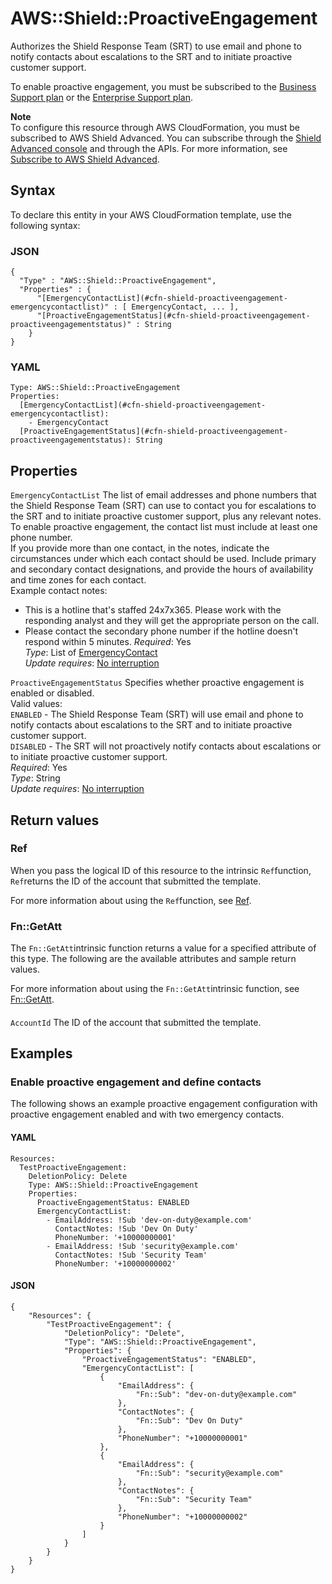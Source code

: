 # AWS::Shield::ProactiveEngagement<a name="aws-resource-shield-proactiveengagement"></a>

Authorizes the Shield Response Team \(SRT\) to use email and phone to notify contacts about escalations to the SRT and to initiate proactive customer support\.

To enable proactive engagement, you must be subscribed to the [Business Support plan](http://aws.amazon.com/premiumsupport/business-support/) or the [Enterprise Support plan](http://aws.amazon.com/premiumsupport/enterprise-support/)\. 

**Note**  
To configure this resource through AWS CloudFormation, you must be subscribed to AWS Shield Advanced\. You can subscribe through the [Shield Advanced console](https://console.aws.amazon.com/wafv2/shieldv2#/) and through the APIs\. For more information, see [Subscribe to AWS Shield Advanced](https://docs.aws.amazon.com/waf/latest/developerguide/enable-ddos-prem.html)\. 

## Syntax<a name="aws-resource-shield-proactiveengagement-syntax"></a>

To declare this entity in your AWS CloudFormation template, use the following syntax:

### JSON<a name="aws-resource-shield-proactiveengagement-syntax.json"></a>

```
{
  "Type" : "AWS::Shield::ProactiveEngagement",
  "Properties" : {
      "[EmergencyContactList](#cfn-shield-proactiveengagement-emergencycontactlist)" : [ EmergencyContact, ... ],
      "[ProactiveEngagementStatus](#cfn-shield-proactiveengagement-proactiveengagementstatus)" : String
    }
}
```

### YAML<a name="aws-resource-shield-proactiveengagement-syntax.yaml"></a>

```
Type: AWS::Shield::ProactiveEngagement
Properties: 
  [EmergencyContactList](#cfn-shield-proactiveengagement-emergencycontactlist): 
    - EmergencyContact
  [ProactiveEngagementStatus](#cfn-shield-proactiveengagement-proactiveengagementstatus): String
```

## Properties<a name="aws-resource-shield-proactiveengagement-properties"></a>

`EmergencyContactList`  <a name="cfn-shield-proactiveengagement-emergencycontactlist"></a>
The list of email addresses and phone numbers that the Shield Response Team \(SRT\) can use to contact you for escalations to the SRT and to initiate proactive customer support, plus any relevant notes\.   
To enable proactive engagement, the contact list must include at least one phone number\.  
If you provide more than one contact, in the notes, indicate the circumstances under which each contact should be used\. Include primary and secondary contact designations, and provide the hours of availability and time zones for each contact\.  
Example contact notes:  
+ This is a hotline that's staffed 24x7x365\. Please work with the responding analyst and they will get the appropriate person on the call\.
+ Please contact the secondary phone number if the hotline doesn't respond within 5 minutes\.
*Required*: Yes  
*Type*: List of [EmergencyContact](aws-properties-shield-proactiveengagement-emergencycontact.md)  
*Update requires*: [No interruption](https://docs.aws.amazon.com/AWSCloudFormation/latest/UserGuide/using-cfn-updating-stacks-update-behaviors.html#update-no-interrupt)

`ProactiveEngagementStatus`  <a name="cfn-shield-proactiveengagement-proactiveengagementstatus"></a>
Specifies whether proactive engagement is enabled or disabled\.   
Valid values:   
`ENABLED` \- The Shield Response Team \(SRT\) will use email and phone to notify contacts about escalations to the SRT and to initiate proactive customer support\.  
`DISABLED` \- The SRT will not proactively notify contacts about escalations or to initiate proactive customer support\.   
*Required*: Yes  
*Type*: String  
*Update requires*: [No interruption](https://docs.aws.amazon.com/AWSCloudFormation/latest/UserGuide/using-cfn-updating-stacks-update-behaviors.html#update-no-interrupt)

## Return values<a name="aws-resource-shield-proactiveengagement-return-values"></a>

### Ref<a name="aws-resource-shield-proactiveengagement-return-values-ref"></a>

When you pass the logical ID of this resource to the intrinsic `Ref`function, `Ref`returns the ID of the account that submitted the template\. 

For more information about using the `Ref`function, see [Ref](https://docs.aws.amazon.com/AWSCloudFormation/latest/UserGuide/intrinsic-function-reference-ref.html)\.

### Fn::GetAtt<a name="aws-resource-shield-proactiveengagement-return-values-fn--getatt"></a>

The `Fn::GetAtt`intrinsic function returns a value for a specified attribute of this type\. The following are the available attributes and sample return values\.

For more information about using the `Fn::GetAtt`intrinsic function, see [Fn::GetAtt](https://docs.aws.amazon.com/AWSCloudFormation/latest/UserGuide/intrinsic-function-reference-getatt.html)\.

#### <a name="aws-resource-shield-proactiveengagement-return-values-fn--getatt-fn--getatt"></a>

`AccountId`  <a name="AccountId-fn::getatt"></a>
The ID of the account that submitted the template\.

## Examples<a name="aws-resource-shield-proactiveengagement--examples"></a>



### Enable proactive engagement and define contacts<a name="aws-resource-shield-proactiveengagement--examples--Enable_proactive_engagement_and_define_contacts"></a>

The following shows an example proactive engagement configuration with proactive engagement enabled and with two emergency contacts\. 

#### YAML<a name="aws-resource-shield-proactiveengagement--examples--Enable_proactive_engagement_and_define_contacts--yaml"></a>

```
Resources:
  TestProactiveEngagement:
    DeletionPolicy: Delete
    Type: AWS::Shield::ProactiveEngagement
    Properties:
      ProactiveEngagementStatus: ENABLED
      EmergencyContactList:
        - EmailAddress: !Sub 'dev-on-duty@example.com'
          ContactNotes: !Sub 'Dev On Duty'
          PhoneNumber: '+10000000001'
        - EmailAddress: !Sub 'security@example.com'
          ContactNotes: !Sub 'Security Team'
          PhoneNumber: '+10000000002'
```

#### JSON<a name="aws-resource-shield-proactiveengagement--examples--Enable_proactive_engagement_and_define_contacts--json"></a>

```
{
    "Resources": {
        "TestProactiveEngagement": {
            "DeletionPolicy": "Delete",
            "Type": "AWS::Shield::ProactiveEngagement",
            "Properties": {
                "ProactiveEngagementStatus": "ENABLED",
                "EmergencyContactList": [
                    {
                        "EmailAddress": {
                            "Fn::Sub": "dev-on-duty@example.com"
                        },
                        "ContactNotes": {
                            "Fn::Sub": "Dev On Duty"
                        },
                        "PhoneNumber": "+10000000001"
                    },
                    {
                        "EmailAddress": {
                            "Fn::Sub": "security@example.com"
                        },
                        "ContactNotes": {
                            "Fn::Sub": "Security Team"
                        },
                        "PhoneNumber": "+10000000002"
                    }
                ]
            }
        }
    }
}
```